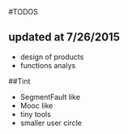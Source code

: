 #TODOS
## updated at 7/26/2015
* design of products
* functions analys

##Tint
* SegmentFault like
* Mooc like
* tiny tools
* smaller user circle